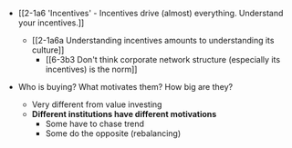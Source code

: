 - [[2-1a6 'Incentives' - Incentives drive (almost) everything. Understand your incentives.]]
	- [[2-1a6a Understanding incentives amounts to understanding its culture]]
		- [[6-3b3 Don't think corporate network structure (especially its incentives) is the norm]]

- Who is buying? What motivates them? How big are they?
	- Very different from value investing
	- **Different institutions have different motivations**
		- Some have to chase trend 
		- Some do the opposite (rebalancing)